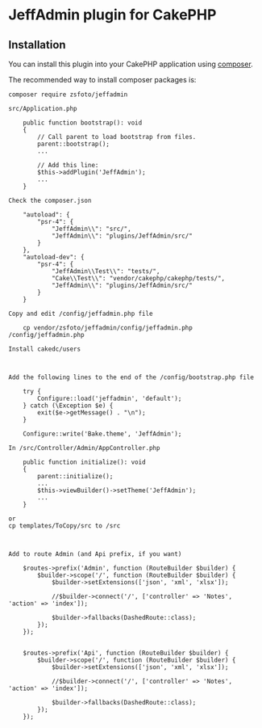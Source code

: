 # JeffAdmin plugin for CakePHP

## Installation

You can install this plugin into your CakePHP application using [composer](https://getcomposer.org).

The recommended way to install composer packages is:

```
composer require zsfoto/jeffadmin
```

	src/Application.php
```
    public function bootstrap(): void
    {
        // Call parent to load bootstrap from files.
        parent::bootstrap();	
		...
		
		// Add this line:
		$this->addPlugin('JeffAdmin');
		...
	}
```

	Check the composer.json
```
    "autoload": {
        "psr-4": {
            "JeffAdmin\\": "src/",
			"JeffAdmin\\": "plugins/JeffAdmin/src/"
        }
    },
    "autoload-dev": {
        "psr-4": {
            "JeffAdmin\\Test\\": "tests/",
            "Cake\\Test\\": "vendor/cakephp/cakephp/tests/",
			"JeffAdmin\\": "plugins/JeffAdmin/src/"
        }
    }

```

	
	Copy and edit /config/jeffadmin.php file
```
	cp vendor/zsfoto/jeffadmin/config/jeffadmin.php /config/jeffadmin.php
```


	Install cakedc/users
```
	
```

	Add the following lines to the end of the /config/bootstrap.php file
```
	try {
		Configure::load('jeffadmin', 'default');
	} catch (\Exception $e) {
		exit($e->getMessage() . "\n");
	}

	Configure::write('Bake.theme', 'JeffAdmin');

```

	In /src/Controller/Admin/AppController.php
```
    public function initialize(): void
    {
        parent::initialize();
		...
		$this->viewBuilder()->setTheme('JeffAdmin');
		...
	}
```
	or
	cp templates/ToCopy/src to /src



	Add to route Admin (and Api prefix, if you want)
```
    $routes->prefix('Admin', function (RouteBuilder $builder) {
        $builder->scope('/', function (RouteBuilder $builder) {
            $builder->setExtensions(['json', 'xml', 'xlsx']);

            //$builder->connect('/', ['controller' => 'Notes', 'action' => 'index']);

            $builder->fallbacks(DashedRoute::class);
        });
	});


    $routes->prefix('Api', function (RouteBuilder $builder) {
        $builder->scope('/', function (RouteBuilder $builder) {
            $builder->setExtensions(['json', 'xml', 'xlsx']);

            //$builder->connect('/', ['controller' => 'Notes', 'action' => 'index']);
            
            $builder->fallbacks(DashedRoute::class);
        });
	});
```


